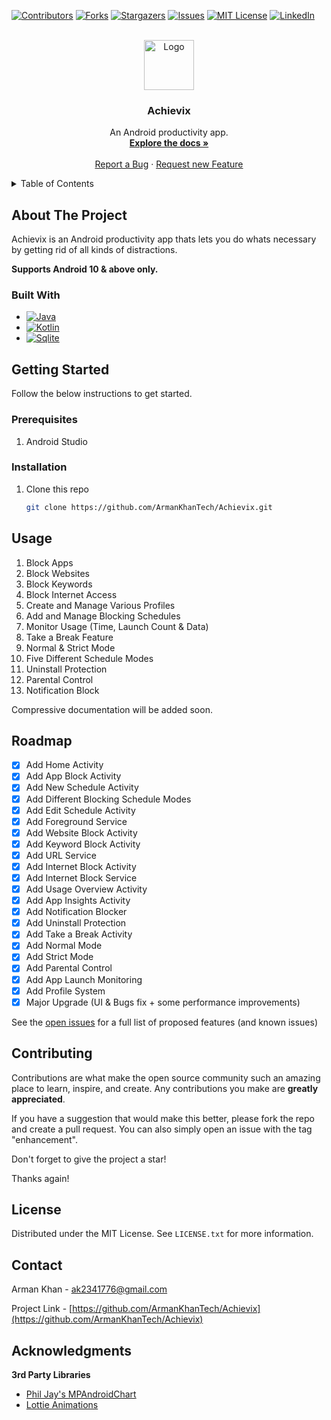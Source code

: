 [![Contributors][contributors-shield]][contributors-url]
[![Forks][forks-shield]][forks-url]
[![Stargazers][stars-shield]][stars-url]
[![Issues][issues-shield]][issues-url]
[![MIT License][license-shield]][license-url]
[![LinkedIn][linkedin-shield]][linkedin-url]



<br />
<div align="center">
  <a href="https://github.com/ArmanKhanTech/Achievix/">
    <img src="https://github.com/ArmanKhanTech/Achievix/assets/92728787/b6eea048-0f67-4412-b3c4-63840778a990" alt="Logo" width="80" height="80">
  </a>

  <h3 align="center">Achievix</h3>

  <p align="center">
    An Android productivity app.
    <br />
    <a href="https://github.com/ArmanKhanTech/Achievix"><strong>Explore the docs »</strong></a>
    <br />
    <br />
    <a href="https://github.com/ArmanKhanTech/Achievix/issues">Report a Bug</a>
    ·
    <a href="https://github.com/ArmanKhanTech/Achievix/issues">Request new Feature</a>
  </p>
</div>



<details>
  <summary>Table of Contents</summary>
  <ol>
    <li>
      <a href="#about-the-project">About the Project</a>
      <ul>
        <li><a href="#built-with">Built with</a></li>
      </ul>
    </li>
    <li>
      <a href="#getting-started">Getting Started</a>
      <ul>
        <li><a href="#prerequisites">Prerequisites</a></li>
        <li><a href="#installation">Installation</a></li>
      </ul>
    </li>
    <li><a href="#usage">Usage</a></li>
    <li><a href="#roadmap">Roadmap</a></li>
    <li><a href="#contributing">Contributing</a></li>
    <li><a href="#license">License</a></li>
    <li><a href="#contact">Contact</a></li>
    <li><a href="#acknowledgments">Acknowledgments</a></li>
  </ol>
</details>



## About The Project

Achievix is an Android productivity app thats lets you do whats necessary by getting rid of all kinds of distractions.

**Supports Android 10 & above only.**

### Built With

* [![Java][Java]][Java-url]
* [![Kotlin][Kotlin]][Kotlin-url]
* [![Sqlite][Sqlite]][Sqlite-url]



## Getting Started

Follow the below instructions to get started.


### Prerequisites

<ol>
  <li>
    <p>Android Studio</p>
  </li>
</ol>



### Installation

1. Clone this repo
   
   ```sh
   git clone https://github.com/ArmanKhanTech/Achievix.git
   ```



## Usage

1. Block Apps
2. Block Websites
3. Block Keywords
4. Block Internet Access
5. Create and Manage Various Profiles
6. Add and Manage Blocking Schedules
7. Monitor Usage (Time, Launch Count & Data)
8. Take a Break Feature
9. Normal & Strict Mode
10. Five Different Schedule Modes
11. Uninstall Protection
12. Parental Control
13. Notification Block

Compressive documentation will be added soon.



## Roadmap

- [x] Add Home Activity
- [x] Add App Block Activity
- [x] Add New Schedule Activity
- [x] Add Different Blocking Schedule Modes
- [x] Add Edit Schedule Activity
- [x] Add Foreground Service
- [x] Add Website Block Activity
- [x] Add Keyword Block Activity
- [x] Add URL Service
- [x] Add Internet Block Activity
- [x] Add Internet Block Service
- [x] Add Usage Overview Activity
- [x] Add App Insights Activity
- [x] Add Notification Blocker
- [x] Add Uninstall Protection
- [x] Add Take a Break Activity
- [x] Add Normal Mode
- [x] Add Strict Mode
- [x] Add Parental Control
- [x] Add App Launch Monitoring
- [x] Add Profile System
- [x] Major Upgrade (UI & Bugs fix + some performance improvements)

See the [open issues](https://github.com/ArmanKhanTech/Achievix/issues) for a full list of proposed features (and known issues)



## Contributing

Contributions are what make the open source community such an amazing place to learn, inspire, and create. Any contributions you make are **greatly appreciated**.

If you have a suggestion that would make this better, please fork the repo and create a pull request. You can also simply open an issue with the tag "enhancement".

Don't forget to give the project a star! 

Thanks again!



## License

Distributed under the MIT License. See `LICENSE.txt` for more information.



## Contact

Arman Khan - ak2341776@gmail.com

Project Link - [https://github.com/ArmanKhanTech/Achievix](https://github.com/ArmanKhanTech/Achievix)



## Acknowledgments


**3rd Party Libraries**
* [Phil Jay's MPAndroidChart](https://github.com/PhilJay/MPAndroidChart)
* [Lottie Animations](https://github.com/airbnb/lottie-android)



[contributors-shield]: https://img.shields.io/github/contributors/ArmanKhanTech/Achievix.svg?style=for-the-badge
[contributors-url]: https://github.com/ArmanKhanTech/Achievix/graphs/contributors
[forks-shield]: https://img.shields.io/github/forks/ArmanKhanTech/Achievix.svg?style=for-the-badge
[forks-url]: https://github.com/ArmanKhanTech/Achievix/network/members
[stars-shield]: https://img.shields.io/github/stars/ArmanKhanTech/Achievix.svg?style=for-the-badge
[stars-url]: https://github.com/ArmanKhanTech/Achievix/stargazers
[issues-shield]: https://img.shields.io/github/issues/ArmanKhanTech/FocusOnMe.svg?style=for-the-badge
[issues-url]: https://github.com/ArmanKhanTech/Achievix/issues
[license-shield]: https://img.shields.io/github/license/ArmanKhanTech/FocusOnMe.svg?style=for-the-badge
[license-url]: https://github.com/ArmanKhanTech/Achievix/blob/master/LICENSE.txt
[linkedin-shield]: https://img.shields.io/badge/-LinkedIn-black.svg?style=for-the-badge&logo=linkedin&colorB=555
[linkedin-url]: https://www.linkedin.com/in/arman-khan-25b624205/
[Android]: https://img.shields.io/badge/Android%20Studio-3DDC84.svg?style=for-the-badge&logo=android-studio&logoColor=white
[Android-url]: https://developer.android.com/
[Java]: https://img.shields.io/badge/java-%23ED8B00.svg?style=for-the-badge&logo=openjdk&logoColor=white
[Java-url]: https://www.java.com/
[Kotlin]: https://img.shields.io/badge/Kotlin-0095D5?style=for-the-badge&logo=kotlin&logoColor=white
[Kotlin-url]: https://kotlinlang.org/
[Gradle]: https://img.shields.io/badge/Gradle-02303A.svg?style=for-the-badge&logo=Gradle&logoColor=white
[Gradle-url]: https://gradle.org/
[Sqlite]: https://img.shields.io/badge/sqlite-%2307405e.svg?style=for-the-badge&logo=sqlite&logoColor=white
[Sqlite-url]: https://www.sqlite.org/
